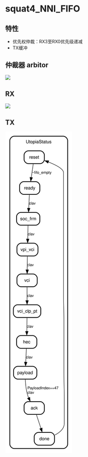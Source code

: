 # squat4_NNI_FIFO

## 特性

- 优先权仲裁：RX3至RX0优先级递减
- TX缓冲

## 仲裁器 arbitor

![](./doc/img/arbitor_fsm_0.svg)

## RX

![](./doc/img/rx_fsm_0.svg)

## TX

![](./doc/img/tx_fsm_0.svg)